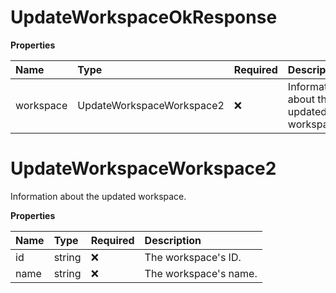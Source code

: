 # UpdateWorkspaceOkResponse

**Properties**

| Name      | Type                      | Required | Description                              |
| :-------- | :------------------------ | :------- | :--------------------------------------- |
| workspace | UpdateWorkspaceWorkspace2 | ❌       | Information about the updated workspace. |

# UpdateWorkspaceWorkspace2

Information about the updated workspace.

**Properties**

| Name | Type   | Required | Description           |
| :--- | :----- | :------- | :-------------------- |
| id   | string | ❌       | The workspace's ID.   |
| name | string | ❌       | The workspace's name. |

<!-- This file was generated by liblab | https://liblab.com/ -->

